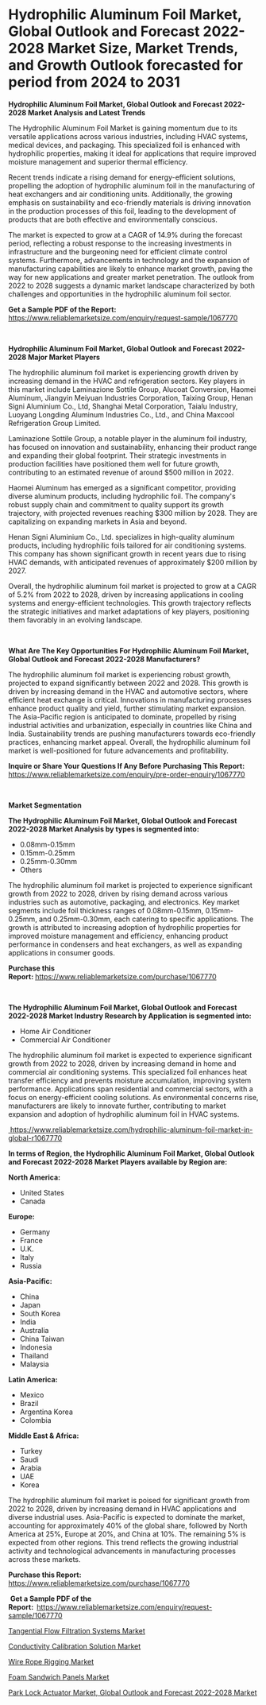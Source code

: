 <p><h1>Hydrophilic Aluminum Foil Market, Global Outlook and Forecast 2022-2028 Market Size, Market Trends, and Growth Outlook forecasted for period from 2024 to 2031</h1></p><p><strong>Hydrophilic Aluminum Foil Market, Global Outlook and Forecast 2022-2028 Market Analysis and Latest Trends</strong></p>
<p><p>The Hydrophilic Aluminum Foil Market is gaining momentum due to its versatile applications across various industries, including HVAC systems, medical devices, and packaging. This specialized foil is enhanced with hydrophilic properties, making it ideal for applications that require improved moisture management and superior thermal efficiency. </p><p>Recent trends indicate a rising demand for energy-efficient solutions, propelling the adoption of hydrophilic aluminum foil in the manufacturing of heat exchangers and air conditioning units. Additionally, the growing emphasis on sustainability and eco-friendly materials is driving innovation in the production processes of this foil, leading to the development of products that are both effective and environmentally conscious.</p><p>The market is expected to grow at a CAGR of 14.9% during the forecast period, reflecting a robust response to the increasing investments in infrastructure and the burgeoning need for efficient climate control systems. Furthermore, advancements in technology and the expansion of manufacturing capabilities are likely to enhance market growth, paving the way for new applications and greater market penetration. The outlook from 2022 to 2028 suggests a dynamic market landscape characterized by both challenges and opportunities in the hydrophilic aluminum foil sector.</p></p>
<p><strong>Get a Sample PDF of the Report:&nbsp;</strong> <a href="https://www.reliablemarketsize.com/enquiry/request-sample/1067770">https://www.reliablemarketsize.com/enquiry/request-sample/1067770</a></p>
<p>&nbsp;</p>
<p><strong>Hydrophilic Aluminum Foil Market, Global Outlook and Forecast 2022-2028 Major Market Players</strong></p>
<p><p>The hydrophilic aluminum foil market is experiencing growth driven by increasing demand in the HVAC and refrigeration sectors. Key players in this market include Laminazione Sottile Group, Alucoat Conversion, Haomei Aluminum, Jiangyin Meiyuan Industries Corporation, Taixing Group, Henan Signi Aluminium Co., Ltd, Shanghai Metal Corporation, Taialu Industry, Luoyang Longding Aluminum Industries Co., Ltd., and China Maxcool Refrigeration Group Limited.</p><p>Laminazione Sottile Group, a notable player in the aluminum foil industry, has focused on innovation and sustainability, enhancing their product range and expanding their global footprint. Their strategic investments in production facilities have positioned them well for future growth, contributing to an estimated revenue of around $500 million in 2022.</p><p>Haomei Aluminum has emerged as a significant competitor, providing diverse aluminum products, including hydrophilic foil. The company's robust supply chain and commitment to quality support its growth trajectory, with projected revenues reaching $300 million by 2028. They are capitalizing on expanding markets in Asia and beyond.</p><p>Henan Signi Aluminium Co., Ltd. specializes in high-quality aluminum products, including hydrophilic foils tailored for air conditioning systems. This company has shown significant growth in recent years due to rising HVAC demands, with anticipated revenues of approximately $200 million by 2027.</p><p>Overall, the hydrophilic aluminum foil market is projected to grow at a CAGR of 5.2% from 2022 to 2028, driven by increasing applications in cooling systems and energy-efficient technologies. This growth trajectory reflects the strategic initiatives and market adaptations of key players, positioning them favorably in an evolving landscape.</p></p>
<p>&nbsp;</p>
<p><strong>What Are The Key Opportunities For Hydrophilic Aluminum Foil Market, Global Outlook and Forecast 2022-2028 Manufacturers?</strong></p>
<p><p>The hydrophilic aluminum foil market is experiencing robust growth, projected to expand significantly between 2022 and 2028. This growth is driven by increasing demand in the HVAC and automotive sectors, where efficient heat exchange is critical. Innovations in manufacturing processes enhance product quality and yield, further stimulating market expansion. The Asia-Pacific region is anticipated to dominate, propelled by rising industrial activities and urbanization, especially in countries like China and India. Sustainability trends are pushing manufacturers towards eco-friendly practices, enhancing market appeal. Overall, the hydrophilic aluminum foil market is well-positioned for future advancements and profitability.</p></p>
<p><strong>Inquire or Share Your Questions If Any Before Purchasing This Report:</strong> <a href="https://www.reliablemarketsize.com/enquiry/pre-order-enquiry/1067770">https://www.reliablemarketsize.com/enquiry/pre-order-enquiry/1067770</a></p>
<p>&nbsp;</p>
<p><strong>Market Segmentation</strong></p>
<p><strong>The Hydrophilic Aluminum Foil Market, Global Outlook and Forecast 2022-2028 Market Analysis by types is segmented into:</strong></p>
<p><ul><li>0.08mm-0.15mm</li><li>0.15mm-0.25mm</li><li>0.25mm-0.30mm</li><li>Others</li></ul></p>
<p><p>The hydrophilic aluminum foil market is projected to experience significant growth from 2022 to 2028, driven by rising demand across various industries such as automotive, packaging, and electronics. Key market segments include foil thickness ranges of 0.08mm-0.15mm, 0.15mm-0.25mm, and 0.25mm-0.30mm, each catering to specific applications. The growth is attributed to increasing adoption of hydrophilic properties for improved moisture management and efficiency, enhancing product performance in condensers and heat exchangers, as well as expanding applications in consumer goods.</p></p>
<p><strong>Purchase this Report:&nbsp;</strong><a href="https://www.reliablemarketsize.com/purchase/1067770">https://www.reliablemarketsize.com/purchase/1067770</a></p>
<p>&nbsp;</p>
<p><strong>The Hydrophilic Aluminum Foil Market, Global Outlook and Forecast 2022-2028 Market Industry Research by Application is segmented into:</strong></p>
<p><ul><li>Home Air Conditioner</li><li>Commercial Air Conditioner</li></ul></p>
<p><p>The hydrophilic aluminum foil market is expected to experience significant growth from 2022 to 2028, driven by increasing demand in home and commercial air conditioning systems. This specialized foil enhances heat transfer efficiency and prevents moisture accumulation, improving system performance. Applications span residential and commercial sectors, with a focus on energy-efficient cooling solutions. As environmental concerns rise, manufacturers are likely to innovate further, contributing to market expansion and adoption of hydrophilic aluminum foil in HVAC systems.</p></p>
<p><a href="https://www.reliablemarketsize.com/hydrophilic-aluminum-foil-market-in-global-r1067770">&nbsp;https://www.reliablemarketsize.com/hydrophilic-aluminum-foil-market-in-global-r1067770</a></p>
<p><strong>In terms of Region, the Hydrophilic Aluminum Foil Market, Global Outlook and Forecast 2022-2028 Market Players available by Region are:</strong></p>
<p>
    <p> <strong> North America: </strong>
        <ul>
            <li>United States</li>
            <li>Canada</li>
        </ul>
        </p> 
    <p> <strong> Europe: </strong>
        <ul>
            <li>Germany</li>
            <li>France</li>
            <li>U.K.</li>
            <li>Italy</li>
            <li>Russia</li>
        </ul>
        </p> 
    <p> <strong> Asia-Pacific: </strong>
        <ul>
            <li>China</li>
            <li>Japan</li>
            <li>South Korea</li>
            <li>India</li>
            <li>Australia</li>
            <li>China Taiwan</li>
            <li>Indonesia</li>
            <li>Thailand</li>
            <li>Malaysia</li>
        </ul>
        </p> 
    <p> <strong> Latin America: </strong>
        <ul>
            <li>Mexico</li>
            <li>Brazil</li>
            <li>Argentina Korea</li>
            <li>Colombia</li>
        </ul>
        </p> 
    <p> <strong> Middle East & Africa: </strong>
        <ul>
            <li>Turkey</li>
            <li>Saudi</li>
            <li>Arabia</li>
            <li>UAE</li>
            <li>Korea</li>
        </ul>
    </p>
    </p>
<p><p>The hydrophilic aluminum foil market is poised for significant growth from 2022 to 2028, driven by increasing demand in HVAC applications and diverse industrial uses. Asia-Pacific is expected to dominate the market, accounting for approximately 40% of the global share, followed by North America at 25%, Europe at 20%, and China at 10%. The remaining 5% is expected from other regions. This trend reflects the growing industrial activity and technological advancements in manufacturing processes across these markets.</p></p>
<p><strong>Purchase this Report: </strong><a href="https://www.reliablemarketsize.com/purchase/1067770">https://www.reliablemarketsize.com/purchase/1067770</a></p>
<p>&nbsp;<strong>Get a Sample PDF of the Report:&nbsp;&nbsp;</strong><a href="https://www.reliablemarketsize.com/enquiry/request-sample/1067770">https://www.reliablemarketsize.com/enquiry/request-sample/1067770</a></p>
<p><strong></strong></p>
<p><p><a href="https://www.linkedin.com/pulse/global-market-pulse-trends-growth-analysis-tangential-flow-pqbpf?trackingId=8yVc6vFiTZmpN7eCn4%2FxfA%3D%3D">Tangential Flow Filtration Systems Market</a></p><p><a href="https://issuu.com/reportprime-2/docs/conductivity-calibration-solution-m_0f9b4e330aeb62">Conductivity Calibration Solution Market</a></p><p><a href="https://medium.com/@delaneyhayes2022/the-wire-rope-rigging-market-has-experienced-impressive-growth-in-recent-years-expanding-its-48425b7c9f3c">Wire Rope Rigging Market</a></p><p><a href="https://issuu.com/reportprime-2/docs/foam-sandwich-panels-market-size-20_c3ad05fdab2539">Foam Sandwich Panels Market</a></p><p><a href="https://github.com/WillieWoodard/Market-Research-Report-List-6/blob/main/park-lock-actuator-market-global-outlook-and-forecast-2022-2028-market.md">Park Lock Actuator Market, Global Outlook and Forecast 2022-2028 Market</a></p></p>